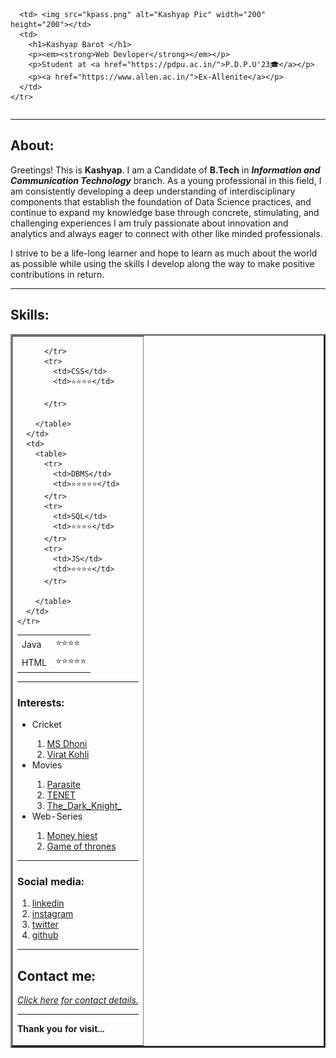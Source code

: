 
<html lang="en" dir="ltr">

<head>
  <meta charset="utf-8">
  <title>Kashyap Barot</title>
</head>

<body>
  <table>
    <tr>

      <td> <img src="kpass.png" alt="Kashyap Pic" width="200" height="200"></td>
      <td>
        <h1>Kashyap Barot </h1>
        <p><em><strong>Web Devloper</strong></em></p>
        <p>Student at <a href="https://pdpu.ac.in/">P.D.P.U'23🎓</a></p>
        <p><a href="https://www.allen.ac.in/">Ex-Allenite</a></p>
      </td>
    </tr>
  </table>
  <hr size='3' noshade>
  <h2>About:</h2>
  <p>Greetings! This is <strong>Kashyap</strong>. I am a Candidate of <strong>B.Tech</strong> in <strong><em>Information and Communication Technology</em></strong> branch. As a young professional in this field, I am consistently developing a deep
    understanding of interdisciplinary components that establish the foundation of Data Science practices, and continue to expand my knowledge base through concrete, stimulating, and challenging experiences I am truly passionate about innovation and
    analytics and always eager to connect with other like minded professionals.
  </p>
  <p>I strive to be a life-long learner and hope to learn as much about the world as possible while using the skills I develop along the way to make positive contributions in return.</p>
  <hr size='3' noshade>
  <h2>Skills:</h2>
  <table border="3">
    <tr>
      <td>
        <table>
          <tr>
            <td>Java</td>
            <td>⭐⭐⭐⭐</td>
          </tr>
          <tr>
            <td>HTML</td>
            <td>⭐⭐⭐⭐⭐</td>

          </tr>
          <tr>
            <td>CSS</td>
            <td>⭐⭐⭐⭐</td>

          </tr>

        </table>
      </td>
      <td>
        <table>
          <tr>
            <td>DBMS</td>
            <td>⭐⭐⭐⭐⭐</td>
          </tr>
          <tr>
            <td>SQL</td>
            <td>⭐⭐⭐⭐</td>
          </tr>
          <tr>
            <td>JS</td>
            <td>⭐⭐⭐⭐</td>
          </tr>

        </table>
      </td>
    </tr>

  </table>
  <hr size='3' noshade>
  <h3>Interests:</h3>
  <ul>
    <li>Cricket</li>
    <ol>
      <li><a href="https://www.instagram.com/mahi7781/">MS Dhoni</a></li>
      <li><a href="https://www.instagram.com/virat.kohli/">Virat Kohli</a></li>
    </ol>
    <li>Movies</li>
    <ol>
      <li><a href="https://en.wikipedia.org/wiki/Parasite_(2019_film)">Parasite</a></li>
      <li><a href="https://www.imdb.com/title/tt6723592/">TENET</a></li>
      <li><a href="https://en.wikipedia.org/wiki/The_Dark_Knight_(film)">The_Dark_Knight_</a></li>
    </ol>
    <li>Web-Series</li>
    <ol>
      <li><a href="https://www.netflix.com/in/title/80192098">Money hiest</a></li>
      <li><a href="https://www.hbo.com/game-of-thrones">Game of thrones</a></li>
    </ol>
  </ul>
  <hr size='3' noshade>
<h3>Social media:</h3>
<ol>
  <li><a href="https://www.linkedin.com/in/kashyap-barot-323147213/">linkedin</a></li>
  <li><a href="https://www.instagram.com/kashyap0312/">instagram</a></li>
  <li><a href="https://twitter.com/account/access">twitter</a></li>
  <li><a href="https://github.com/Kashyap0312">github</a></li>
</ol>
<hr size='3' noshade>

<h2>Contact me:</h2>
<p><em><a href="contact.html">Click here for contact details.</a></em></p>

<hr size='3' noshade>
<p><strong>Thank you for visit...</strong></p>

</body>

</html>
